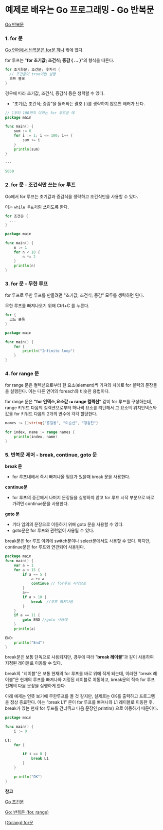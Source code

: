 # 예제로 배우는 Go 프로그래밍 - Go 반복문

[Go 반복문](http://golang.site/go/article/8-Go-%EB%B0%98%EB%B3%B5%EB%AC%B8)

### 1. for 문

<u>Go 언어에서 반복문은 for문 하나</u> 밖에 없다. 

for 루프는 "**for 초기값; 조건식; 증감 { ... }**"의 형식을 따른다. 

````go
for 초기화문; 조건문; 후처리 {
  // 조건문이 true이면 실행
  코드 블록
}
````

경우에 따라 초기값, 조건식, 증감식 등은 생략할 수 있다. 

- "초기값; 조건식; 증감"을 둘러싸는 괄호 ( )를 생략하지 않으면 에러가 난다.

````go
// 1부터 100까지 더하는 for 루프문 예
package main
 
func main() {
    sum := 0
    for i := 1; i <= 100; i++ {
        sum += i
    }
    println(sum)
}

---

5050
````



### 2. for 문 - 조건식만 쓰는 for 루프

Go에서 for 루프는 초기값과 증감식을 생략하고 조건식만을 사용할 수 있다.

이는  `while 루프`처럼 쓰이도록 한다.

````go
for 조건문 {
  ...
}
````

````go
package main
 
func main() {
    n := 1
    for n < 10 {
        n *= 2
    }
    println(n)
}
````



### 3. for 문 - 무한 루프

for 루프로 무한 루프를 만들려면 "초기값; 조건식; 증감" 모두를 생략하면 된다. 

무한 루프를 빠져나오기 위해 Ctrl+C 를 누른다.

````go
for {
  코드 블록
}
````

````go
package main
 
func main() {
    for {
        println("Infinite loop")        
    }
}
````



### 4. for range 문

for range 문은 컬렉션으로부터 한 요소(element)씩 가져와 차례로 for 블럭의 문장들을 실행한다. 이는 다른 언어의 foreach와 비슷한 용법이다.

for range 문은 **"for 인덱스,요소값 := range 컬렉션"** 같이 for 루프를 구성하는데, range 키워드 다음의 컬렉션으로부터 하나씩 요소를 리턴해서 그 요소의 위치인덱스와 값을 for 키워드 다음의 2개의 변수에 각각 할당한다.

```go
names := []string{"홍길동", "이순신", "강감찬"}
 
for index, name := range names {
    println(index, name)
}
```



### 5. 반복문 제어 - break, continue, goto 문

**break 문**

- for 루프내에서 즉시 빠져나올 필요가 있을때 break 문을 사용한다. 

**continue문**

- for 루프의 중간에서 나머지 문장들을 실행하지 않고 for 루프 시작 부분으로 바로 가려면 continue문을 사용한다. 

**goto 문**

- 기타 임의의 문장으로 이동하기 위해 goto 문을 사용할 수 있다. 
- goto문은 for 루프와 관련없이 사용될 수 있다.

break문은 for 루프 이외에 switch문이나 select문에서도 사용할 수 있다. 하지만, continue문은 for 루프와 연관되어 사용된다.

````go
package main
func main() {
    var a = 1
    for a < 15 {
        if a == 5 {
            a += a
            continue // for루프 시작으로
        }
        a++
        if a > 10 {
            break  //루프 빠져나옴
        }
    }
    if a == 11 {
        goto END //goto 사용예
    }
    println(a)
 
END:
    println("End")
}
````

break문은 보통 단독으로 사용되지만, 경우에 따라 "**break 레이블**"과 같이 사용하여 지정된 레이블로 이동할 수 있다. 

break의 "레이블"은 보통 현재의 for 루프를 바로 위에 적게 되는데, 이러한 "break 레이블"은 현재의 루프를 빠져나와 지정된 레이블로 이동하고, break문의 직속 for 루프 전체의 다음 문장을 실행하게 한다. 

아래 예제는 언뜻 보기에 무한루프를 돌 것 같지만, 실제로는 OK를 출력하고 프로그램을 정상 종료한다. 이는 "break L1" 문이 for 루프를 빠져나와 L1 레이블로 이동한 후, break가 있는 현재 for 루프를 건너뛰고 다음 문장인 println() 으로 이동하기 때문이다.

````go
package main
 
func main() {
    i := 0
 
L1:
    for {
     
        if i == 0 {
            break L1
        }
    }
 
    println("OK")
}
````









**참고**

[Go 조건문](http://golang.site/go/article/7-Go-%EC%A1%B0%EA%B1%B4%EB%AC%B8)

[Go: 반복문 (for, range)](https://pronist.dev/88)

[[Golang] for문](https://dev-yakuza.posstree.com/ko/golang/for-statement/)